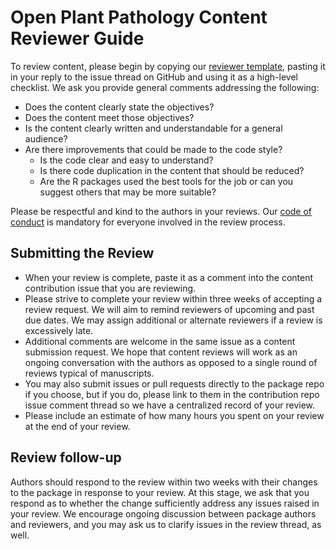 # Open Plant Pathology Content Reviewer Guide

To review content, please begin by copying our
[reviewer template](reviewer_template.md), pasting it in your reply to the issue
thread on GitHub and using it as a high-level checklist. We ask you provide
general comments addressing the following:

- Does the content clearly state the objectives?
- Does the content meet those objectives?
- Is the content clearly written and understandable for a general audience?
- Are there improvements that could be made to the code style?
  - Is the code clear and easy to understand?
  - Is there code duplication in the content that should be reduced?
  - Are the R packages used the best tools for the job or can you suggest others
  that may be more suitable?

Please be respectful and kind to the authors in your reviews. Our
[code of conduct](https://github.com/openplantpathology/contributions/blob/master/.github/conduct.md)
is mandatory for everyone involved in the review process.

## Submitting the Review

- When your review is complete, paste it as a comment into the content
contribution issue that you are reviewing.
- Please strive to complete your review within three weeks of accepting a review
request. We will aim to remind reviewers of upcoming and past due dates.
We may assign additional or alternate reviewers if a review is excessively
late.
- Additional comments are welcome in the same issue as a content submission
request. We hope that content reviews will work as an ongoing conversation with
the authors as opposed to a single round of reviews typical of manuscripts.
- You may also submit issues or pull requests directly to the package repo if
you choose, but if you do, please link to them in the contribution repo issue
comment thread so we have a centralized record of your review.
- Please include an estimate of how many hours you spent on your review at the
end of your review.

## Review follow-up

Authors should respond to the review within two weeks with their changes to the
package in response to your review.  At this stage, we ask that you respond as
to whether the change sufficiently address any issues raised in your review. We
encourage ongoing discussion between package authors and reviewers, and you may
ask us to clarify issues in the review thread, as well.

